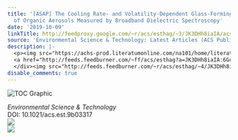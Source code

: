 ```yaml
---
title: '[ASAP] The Cooling Rate- and Volatility-Dependent Glass-Forming Properties
  of Organic Aerosols Measured by Broadband Dielectric Spectroscopy'
date: '2019-10-09'
linkTitle: http://feedproxy.google.com/~r/acs/esthag/~3/JK3DHh8iaIA/acs.est.9b03317
source: 'Environmental Science & Technology: Latest Articles (ACS Publications)'
description: |-
  <p><img src="https://achs-prod.literatumonline.com/na101/home/literatum/publisher/achs/journals/content/esthag/0/esthag.ahead-of-print/acs.est.9b03317/20191009/images/medium/es9b03317_0002.gif" alt="TOC Graphic"/></p><div><cite>Environmental Science & Technology</cite></div><div>DOI: 10.1021/acs.est.9b03317</div><div class="feedflare">
  <a href="http://feeds.feedburner.com/~ff/acs/esthag?a=JK3DHh8iaIA:6GcgaB0rheo:yIl2AUoC8zA"><img src="http://feeds.feedburner.com/~ff/acs/esthag?d=yIl2AUoC8zA" border="0"></img></a>
  </div><img src="http://feeds.feedburner.com/~r/acs/esthag/~4/JK3DHh8iaIA" ...
disable_comments: true
---
```

<p><img src="https://achs-prod.literatumonline.com/na101/home/literatum/publisher/achs/journals/content/esthag/0/esthag.ahead-of-print/acs.est.9b03317/20191009/images/medium/es9b03317_0002.gif" alt="TOC Graphic"/></p><div><cite>Environmental Science & Technology</cite></div><div>DOI: 10.1021/acs.est.9b03317</div><div class="feedflare">
<a href="http://feeds.feedburner.com/~ff/acs/esthag?a=JK3DHh8iaIA:6GcgaB0rheo:yIl2AUoC8zA"><img src="http://feeds.feedburner.com/~ff/acs/esthag?d=yIl2AUoC8zA" border="0"></img></a>
</div><img src="http://feeds.feedburner.com/~r/acs/esthag/~4/JK3DHh8iaIA" ...